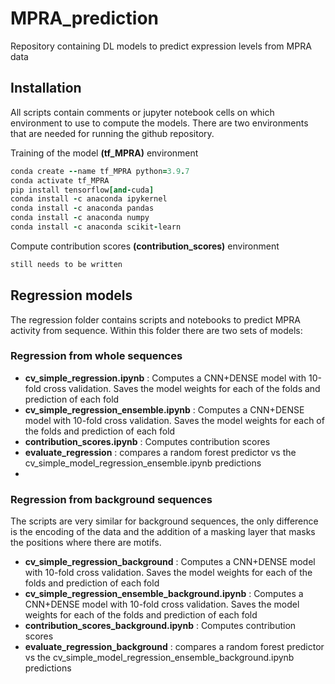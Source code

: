 # MPRA_prediction
Repository containing DL models to predict expression levels from MPRA data
## Installation
All scripts contain comments or jupyter notebook cells on which environment to use to compute the models.
There are two environments that are needed for running the github repository.

Training of the model **(tf_MPRA)** environment
```ruby
conda create --name tf_MPRA python=3.9.7
conda activate tf_MPRA
pip install tensorflow[and-cuda]
conda install -c anaconda ipykernel 
conda install -c anaconda pandas
conda install -c anaconda numpy
conda install -c anaconda scikit-learn 
```

Compute contribution scores **(contribution_scores)** environment
```ruby
still needs to be written
```

## Regression models
The regression folder contains scripts and notebooks to predict MPRA activity from sequence. 
Within this folder there are two sets of models:

### Regression from whole sequences
- **cv_simple_regression.ipynb** : Computes a CNN+DENSE model with 10-fold cross validation. Saves the model weights for each of the folds and prediction of each fold
- **cv_simple_regression_ensemble.ipynb** : Computes a CNN+DENSE model with 10-fold cross validation. Saves the model weights for each of the folds and prediction of each fold
- **contribution_scores.ipynb** : Computes contribution scores
- **evaluate_regression** : compares a random forest predictor vs the cv_simple_model_regression_ensemble.ipynb predictions
- 
### Regression from background sequences
The scripts are very similar for background sequences, the only difference is the encoding of the data and the addition of a masking layer that masks the positions where there are motifs.
- **cv_simple_regression_background** : Computes a CNN+DENSE model with 10-fold cross validation. Saves the model weights for each of the folds and prediction of each fold
- **cv_simple_regression_ensemble_background.ipynb** : Computes a CNN+DENSE model with 10-fold cross validation. Saves the model weights for each of the folds and prediction of each fold
- **contribution_scores_background.ipynb** : Computes contribution scores
- **evaluate_regression_background** : compares a random forest predictor vs the cv_simple_model_regression_ensemble_background.ipynb predictions


